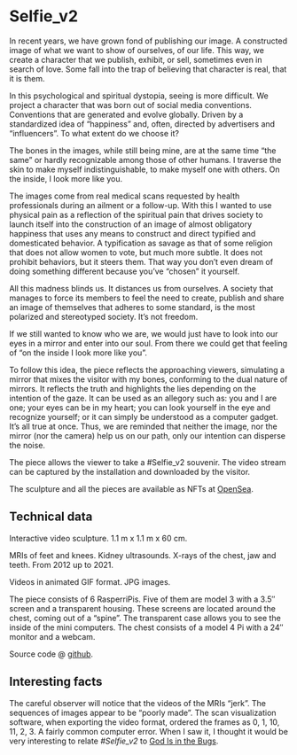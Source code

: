 # Selfie_v2

In recent years, we have grown fond of publishing our image. A constructed image of what we want to show of ourselves, of our life. This way, we create a character that we publish, exhibit, or sell, sometimes even in search of love. Some fall into the trap of believing that character is real, that it is them.

In this psychological and spiritual dystopia, seeing is more difficult. We project a character that was born out of social media conventions. Conventions that are generated and evolve globally. Driven by a standardized idea of “happiness” and, often, directed by advertisers and “influencers”. To what extent do we choose it?

The bones in the images, while still being mine, are at the same time “the same” or hardly recognizable among those of other humans. I traverse the skin to make myself indistinguishable, to make myself one with others. On the inside, I look more like you.

The images come from real medical scans requested by health professionals during an ailment or a follow-up. With this I wanted to use physical pain as a reflection of the spiritual pain that drives society to launch itself into the construction of an image of almost obligatory happiness that uses any means to construct and direct typified and domesticated behavior. A typification as savage as that of some religion that does not allow women to vote, but much more subtle. It does not prohibit behaviors, but it steers them. That way you don’t even dream of doing something different because you’ve “chosen” it yourself.

All this madness blinds us. It distances us from ourselves. A society that manages to force its members to feel the need to create, publish and share an image of themselves that adheres to some standard, is the most polarized and stereotyped society. It’s not freedom.

If we still wanted to know who we are, we would just have to look into our eyes in a mirror and enter into our soul. From there we could get that feeling of “on the inside I look more like you”.

To follow this idea, the piece reflects the approaching viewers, simulating a mirror that mixes the visitor with my bones, conforming to the dual nature of mirrors. It reflects the truth and highlights the lies depending on the intention of the gaze. It can be used as an allegory such as: you and I are one; your eyes can be in my heart; you can look yourself in the eye and recognize yourself; or it can simply be understood as a computer gadget. It’s all true at once. Thus, we are reminded that neither the image, nor the mirror (nor the camera) help us on our path, only our intention can disperse the noise.

The piece allows the viewer to take a #Selfie_v2 souvenir. The video stream can be captured by the installation and downloaded by the visitor.

The sculpture and all the pieces are available as NFTs at [OpenSea](https://opensea.io/collection/selfie-v2-fransimo).

## Technical data

Interactive video sculpture. 1.1 m x 1.1 m x 60 cm.

MRIs of feet and knees. Kidney ultrasounds. X-rays of the chest, jaw and teeth. From 2012 up to 2021.

Videos in animated GIF format. JPG images.

The piece consists of 6 RasperriPis. Five of them are model 3 with a 3.5″ screen and a transparent housing. These screens are located around the chest, coming out of a “spine”. The transparent case allows you to see the inside of the mini computers. The chest consists of a model 4 Pi with a 24″ monitor and a webcam.

Source code @ [github](https://github.com/fransimo/selfie_v2).

## Interesting facts

The careful observer will notice that the videos of the MRIs “jerk”. The sequences of images appear to be “poorly made”. The scan visualization software, when exporting the video format, ordered the frames as 0, 1, 10, 11, 2, 3. A fairly common computer error. When I saw it, I thought it would be very interesting to relate _#Selfie_v2_ to [God Is in the Bugs](https://fransimo.info/blog/2021/07/31/god-is-in-the-bugs/).
